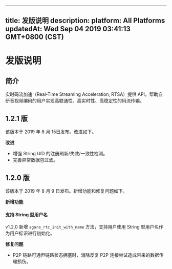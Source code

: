 
---
title: 发版说明
description: 
platform: All Platforms
updatedAt: Wed Sep 04 2019 03:41:13 GMT+0800 (CST)
---
# 发版说明
## 简介
实时码流加速（Real-Time Streaming Acceleration, RTSA）提供 API，帮助自研音视频编码的用户实现高联通性、高实时性、高稳定性的码流传输。

## 1.2.1 版
该版本于 2019 年 8 月 15日发布。改进如下。

**改进**
- 增强 String UID 的注册刷新/失效/一致性检测。
- 完善异常数据包过滤。

## 1.2.0 版
该版本于 2019 年 8 月 9 日发布。新增功能和修复问题如下。

**新增功能**
#### 支持 String 型用户名
v1.2.0 新增 `agora_rtc_init_with_name` 方法，支持用户使用 String 型用户名作为用户标识进行初始化。

**修复问题**
- P2P 链路可通但链路状态拥塞时，消除反复 P2P 连接尝试造成带来的数据传输损伤。

